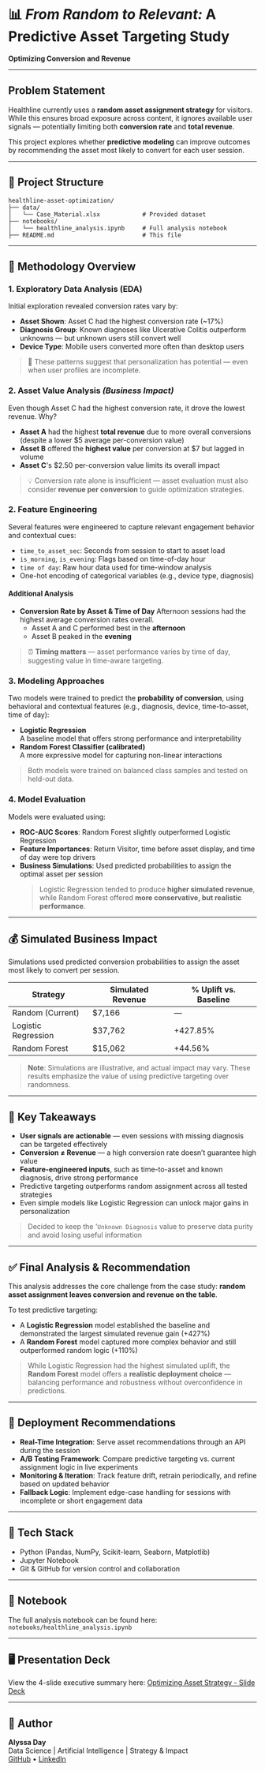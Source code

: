# 📊 ***From Random to Relevant:* A Predictive Asset Targeting Study**
**Optimizing Conversion and Revenue**

---

## Problem Statement

Healthline currently uses a **random asset assignment strategy** for visitors. While this ensures broad exposure across content, it ignores available user signals — potentially limiting both **conversion rate** and **total revenue**.

This project explores whether **predictive modeling** can improve outcomes by recommending the asset most likely to convert for each user session.

---

## 📁 Project Structure

```plaintext
healthline-asset-optimization/
├── data/
│   └── Case_Material.xlsx            # Provided dataset
├── notebooks/
│   └── healthline_analysis.ipynb     # Full analysis notebook
├── README.md                         # This file
```

---

## 🧪 Methodology Overview

### 1. Exploratory Data Analysis (EDA)
Initial exploration revealed conversion rates vary by:
- **Asset Shown**: Asset C had the highest conversion rate (~17%)
- **Diagnosis Group**: Known diagnoses like Ulcerative Colitis outperform unknowns — but unknown users still convert well
- **Device Type**: Mobile users converted more often than desktop users
> 📌 These patterns suggest that personalization has potential — even when user profiles are incomplete.

### 2. Asset Value Analysis *(Business Impact)*
Even though Asset C had the highest conversion rate, it drove the lowest revenue. Why?
- **Asset A** had the highest **total revenue** due to more overall conversions (despite a lower $5 average per-conversion value)
- **Asset B** offered the **highest value** per conversion at $7 but lagged in volume
- **Asset C**'s $2.50 per-conversion value limits its overall impact
> 💡 Conversion rate alone is insufficient — asset evaluation must also consider **revenue per conversion** to guide optimization strategies.

### 2. Feature Engineering
Several features were engineered to capture relevant engagement behavior and contextual cues:
- `time_to_asset_sec`: Seconds from session to start to asset load
- `is_morning`, `is_evening`: Flags based on time-of-day hour
- `time of day`: Raw hour data used for time-window analysis
- One-hot encoding of categorical variables (e.g., device type, diagnosis)

#### Additional Analysis
- **Conversion Rate by Asset & Time of Day**
  Afternoon sessions had the highest average conversion rates overall.
  - Asset A and C performed best in the **afternoon**
  - Asset B peaked in the **evening**
 > ⏰ **Timing matters** — asset performance varies by time of day, suggesting value in time-aware targeting.

### 3. Modeling Approaches
Two models were trained to predict the **probability of conversion**, using behavioral and contextual features (e.g., diagnosis, device, time-to-asset, time of day):
- **Logistic Regression**  
  A baseline model that offers strong performance and interpretability
- **Random Forest Classifier (calibrated)**  
  A more expressive model for capturing non-linear interactions
> Both models were trained on balanced class samples and tested on held-out data.

### 4. Model Evaluation
Models were evaluated using:
- **ROC-AUC Scores**: Random Forest slightly outperformed Logistic Regression
- **Feature Importances**: Return Visitor, time before asset display, and time of day were top drivers
- **Business Simulations**: Used predicted probabilities to assign the optimal asset per session
  > Logistic Regression tended to produce **higher simulated revenue**, while Random Forest offered **more conservative, but realistic performance**.

---

## 💰 Simulated Business Impact

Simulations used predicted conversion probabilities to assign the asset most likely to convert per session.

| Strategy | Simulated Revenue | % Uplift vs. Baseline |
|----------|-------------------|------------------------|
| Random (Current) | \$7,166 | — |
| Logistic Regression | \$37,762 | +427.85% |
| Random Forest | \$15,062 | +44.56% |

> **Note**: Simulations are illustrative, and actual impact may vary. These results emphasize the value of using predictive targeting over randomness.

---

## 🔑 Key Takeaways

- **User signals are actionable** — even sessions with missing diagnosis can be targeted effectively
- **Conversion ≠ Revenue** — a high conversion rate doesn’t guarantee high value
- **Feature-engineered inputs**, such as time-to-asset and known diagnosis, drive strong performance
- Predictive targeting outperforms random assignment across all tested strategies
- Even simple models like Logistic Regression can unlock major gains in personalization
> Decided to keep the '`Unknown Diagnosis` value to preserve data purity and avoid losing useful information

---

## ✅ Final Analysis & Recommendation
This analysis addresses the core challenge from the case study: **random asset assignment leaves conversion and revenue on the table**.

To test predictive targeting:
- A **Logistic Regression** model established the baseline and demonstrated the largest simulated revenue gain (+427%)
- A **Random Forest** model captured more complex behavior and still outperformed random logic (+110%)
> While Logistic Regression had the highest simulated uplift, the **Random Forest** model offers a **realistic deployment choice** — balancing performance and robustness without overconfidence in predictions.

---

## 🚀 Deployment Recommendations
- **Real-Time Integration**: Serve asset recommendations through an API during the session
- **A/B Testing Framework**: Compare predictive targeting vs. current assignment logic in live experiments
- **Monitoring & Iteration**: Track feature drift, retrain periodically, and refine based on updated behavior
- **Fallback Logic**: Implement edge-case handling for sessions with incomplete or short engagement data

---

## 🔧 Tech Stack

- Python (Pandas, NumPy, Scikit-learn, Seaborn, Matplotlib)
- Jupyter Notebook
- Git & GitHub for version control and collaboration

---

## 📓 Notebook

The full analysis notebook can be found here: ```notebooks/healthline_analysis.ipynb```

---

## 🖥️ Presentation Deck

View the 4-slide executive summary here: [Optimizing Asset Strategy - Slide Deck](https://www.canva.com/design/DAGssqJldq4/cCYKavNmBDyKxfZ1Yn9vLA/edit?ui=eyJBIjp7fX0)

---

## 👤 Author

**Alyssa Day**  
Data Science | Artificial Intelligence | Strategy & Impact  
[GitHub](https://github.com/alyssaday01) • [LinkedIn](https://www.linkedin.com/in/alyssaday01/)
